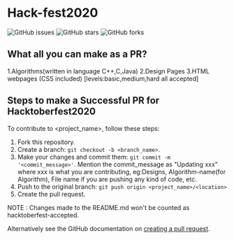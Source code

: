 # Hack-fest2020

![GitHub issues](https://img.shields.io/github/issues/carrisunrio/Hack-fest2020)
![GitHub stars](https://img.shields.io/github/stars/carrisunrio/Hack-fest2020)
![GitHub forks](https://img.shields.io/github/forks/carrisunrio/Hack-fest2020)

## What all you can make as a PR?
1.Algorithms(written in language C++,C,Java)
2.Design Pages
3.HTML webpages (CSS included)
[levels:basic,medium,hard all accepted]

## Steps to make a Successful PR for Hacktoberfest2020 
<!--- If your README is long or you have some specific process or steps you want contributors to follow, consider creating a separate CONTRIBUTING.md file--->
To contribute to <project_name>, follow these steps:

1. Fork this repository.
2. Create a branch: `git checkout -b <branch_name>`.
3. Make your changes and commit them: `git commit -m '<commit_message>'`.
Mention the commit_message as "Updating xxx" where xxx is what you are contributing, eg:Designs, Algorithm-name(for Algorithm), File name if you are pushing any kind of code, etc.
4. Push to the original branch: `git push origin <project_name>/<location>`
5. Create the pull request.

NOTE : Changes made to the README.md won't be counted as hacktoberfest-accepted.

Alternatively see the GitHub documentation on [creating a pull request](https://help.github.com/en/github/collaborating-with-issues-and-pull-requests/creating-a-pull-request).
